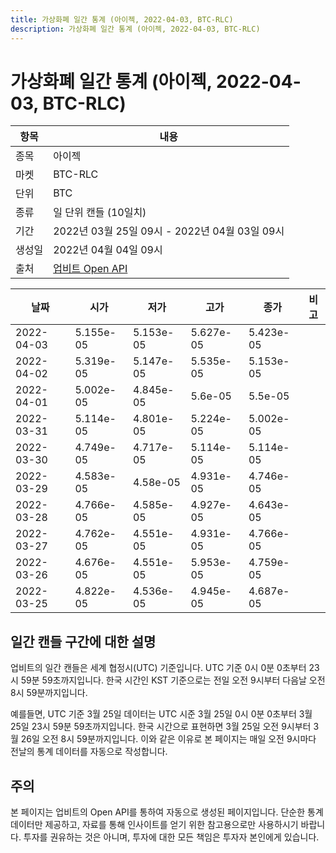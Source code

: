 ```yaml
---
title: 가상화폐 일간 통계 (아이젝, 2022-04-03, BTC-RLC)
description: 가상화폐 일간 통계 (아이젝, 2022-04-03, BTC-RLC)
---
```



가상화폐 일간 통계 (아이젝, 2022-04-03, BTC-RLC)
===

|항목|내용|
|--|--|
|종목|아이젝|
|마켓|BTC-RLC|
|단위|BTC|
|종류|일 단위 캔들 (10일치)|
|기간|2022년 03월 25일 09시 - 2022년 04월 03일 09시|
|생성일|2022년 04월 04일 09시|
|출처|[업비트 Open API](https://docs.upbit.com)|


|날짜|시가|저가|고가|종가|비고|
|--|--|--|--|--|--|
|2022-04-03|5.155e-05|5.153e-05|5.627e-05|5.423e-05|    |
|2022-04-02|5.319e-05|5.147e-05|5.535e-05|5.153e-05|    |
|2022-04-01|5.002e-05|4.845e-05|5.6e-05|5.5e-05|    |
|2022-03-31|5.114e-05|4.801e-05|5.224e-05|5.002e-05|    |
|2022-03-30|4.749e-05|4.717e-05|5.114e-05|5.114e-05|    |
|2022-03-29|4.583e-05|4.58e-05|4.931e-05|4.746e-05|    |
|2022-03-28|4.766e-05|4.585e-05|4.927e-05|4.643e-05|    |
|2022-03-27|4.762e-05|4.551e-05|4.931e-05|4.766e-05|    |
|2022-03-26|4.676e-05|4.551e-05|5.953e-05|4.759e-05|    |
|2022-03-25|4.822e-05|4.536e-05|4.945e-05|4.687e-05|    |


일간 캔들 구간에 대한 설명
---


업비트의 일간 캔들은 세계 협정시(UTC) 기준입니다. 
UTC 기준 0시 0분 0초부터 23시 59분 59초까지입니다. 
한국 시간인 KST 기준으로는 전일 오전 9시부터 다음날 오전 8시 59분까지입니다. 


예를들면, UTC 기준 3월 25일 데이터는 UTC 시준 3월 25일 0시 0분 0초부터 3월 25일 23시 59분 59초까지입니다. 
한국 시간으로 표현하면 3월 25일 오전 9시부터 3월 26일 오전 8시 59분까지입니다. 
이와 같은 이유로 본 페이지는 매일 오전 9시마다 전날의 통계 데이터를 자동으로 작성합니다. 


주의
---


본 페이지는 업비트의 Open API를 통하여 자동으로 생성된 페이지입니다. 
단순한 통계 데이터만 제공하고, 자료를 통해 인사이트를 얻기 위한 참고용으로만 사용하시기 바랍니다. 
투자를 권유하는 것은 아니며, 투자에 대한 모든 책임은 투자자 본인에게 있습니다. 

